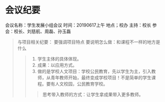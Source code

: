 # 会议纪要

会议名称：学生发展小组会议
时间：20190617上午
地点；校办
主持：校长
参会：校长、刘慈航、周磊、孙玉磊
> 与项目相关纪要：
要强调项目特点
要说明怎么做：和课程不一样的地方是什么
> > 1. 学生主体的具体体现。
> > 2. 成果：以应用方式。
> > 3. 做的是学校人文项目：学校公民教育，先以学生为主，引入教师，从青年教师开始，最终变成学校项目！不是简单的学生课程。要有人文校园，公民教育学校。
> > > 思考带入教师的方式：让学生拿成果带入更多教师。